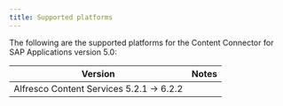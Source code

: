 ```yaml
---
title: Supported platforms
---
```


The following are the supported platforms for the Content Connector for SAP Applications version 5.0:

| Version | Notes |
| ------- | ----- |
| Alfresco Content Services 5.2.1 -> 6.2.2 |  |
